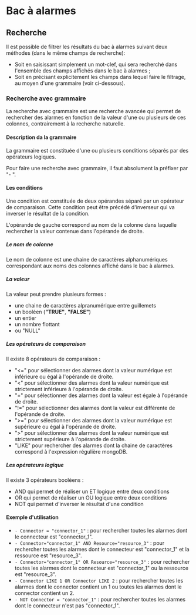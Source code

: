 # Bac à alarmes

## Recherche

Il est possible de filtrer les résultats du bac à alarmes suivant deux méthodes (dans le même champs de recherche):

 - Soit en saisissant simplement un mot-clef, qui sera recherché dans l'ensemble des champs affichés dans le bac à alarmes ;
 - Soit en précisant explicitement les champs dans lequel faire le filtrage, au moyen d'une grammaire (voir ci-dessous).

### Recherche avec grammaire

La recherche avec grammaire est une recherche avancée qui permet de rechercher
des alarmes en fonction de la valeur d'une ou plusieurs de ces colonnes,
contrairement à la recherche naturelle.

#### Description da la grammaire

La grammaire est constituée d'une ou plusieurs conditions séparés par des
opérateurs logiques.

Pour faire une recherche avec grammaire, il faut absolument la préfixer par
 "- ".

#### Les conditions

Une condition est constituée de deux opérandes séparé par un opérateur de
comparaison. Cette condition peut être précédé d'inverseur qui va inverser le
résultat de la condition.

L'opérande de gauche correspond au nom de la colonne dans laquelle
rechercher la valeur contenue dans l'opérande de droite.

##### Le nom de colonne

Le nom de colonne est une chaine de caractères alphanumériques correspondant
aux noms des colonnes affiché dans le bac à alarmes.

##### La valeur

La valeur peut prendre plusieurs formes :
  - une chaine de caractères alpranumérique entre guillemets
  - un booléen (**"TRUE"**, **"FALSE"**)
  - un entier
  - un nombre flottant
  - ou "NULL"

##### Les opérateurs de comparaison

Il existe 8 opérateurs de comparaison :
  - "<=" pour sélectionner des alarmes dont la valeur numérique est inférieure
  ou égal à l'opérande de droite.
  - "<" pour sélectionner des alarmes dont la valeur numérique est strictement
  inférieure à l'opérande de droite.
  - "=" pour sélectionner des alarmes dont la valeur est égale à l'opérande de
  droite.
  - "!=" pour sélectionner des alarmes dont la valeur est différente de
  l'opérande de droite.
  - ">=" pour sélectionner des alarmes dont la valeur numérique est supérieure
  ou égal à l'opérande de droite.
  - ">" pour sélectionner des alarmes dont la valeur numérique est strictement
  supérieure à l'opérande de droite.
  - "LIKE" pour rechercher des alarmes dont la chaine de caractères correspond
  à l'expression régulière mongoDB.


##### Les opérateurs logique

Il existe 3 opérateurs booléens :

  - AND qui permet de réaliser un ET logique entre deux conditions
  - OR qui permet de réaliser un OU logique entre deux conditions
  - NOT qui permet d'inverser le résultat d'une condition


#### Exemple d'utilisation

  - ```- Connector = "connector_1"``` : pour rechercher toutes les alarmes
  dont le connecteur est "connector_1".
  - ```- Connector="connector_1" AND Resource="resource_3"``` : pour rechercher
  toutes les alarmes dont le connecteur est "connector_1" et la ressource est
  "resource_3".
  - ```- Connector="connector_1" OR Resource="resource_3"``` : pour rechercher
  toutes les alarmes dont le connecteur est "connector_1" ou la ressource est
  "resource_3".
  - ```- Connector LIKE 1 OR Connector LIKE 2``` : pour rechercher toutes les
  alarmes dont le connector contient un 1 ou toutes les alarmes dont le
  connector contient un 2.
  - ```- NOT Connector = "connector_1"``` : pour rechercher toutes les alarmes
  dont le connecteur n'est pas "connector_1".
